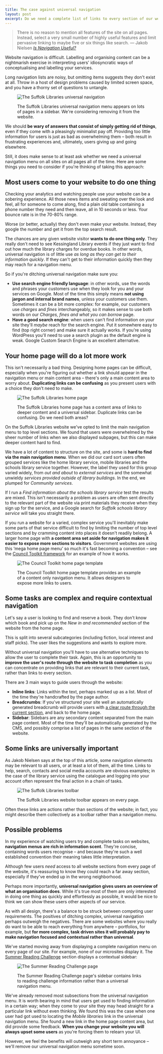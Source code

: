 ```yaml
---
title: The case against universal navigation
layout: post
excerpt: Do we need a complete list of links to every section of our website on every page? Or can we offer simple signposts to major pages and contextual links?
---
```


> There is no reason to mention all features of the site on all pages. Instead, select a very small number of highly useful features and limit pervasive linking to maybe five or six things like search. &#8212; Jakob Nielsen <cite>[Is Navigation Useful?](http://www.nngroup.com/articles/is-navigation-useful/)</cite>

Website navigation is difficult. Labelling and organising content can be a nightmarish exercise in interpreting users' idiosyncratic ways of conceptualising and labelling your services.

Long navigation lists are noisy, but omitting items suggests they don't exist at all. Throw in a host of design problems caused by limited screen space, and you have a thorny set of questions to untangle.

<figure class="figure">

<img src="/images/sl-sidebar.png" alt="The Suffolk Libraries universal navigation">

<figcaption class="figcaption"><p>The Suffolk Libraries universal navigation menu appears on lots of pages in a sidebar. We're considering removing it from the website.</p></figcaption>

</figure>

We should __be wary of answers that consist of simply getting rid of things__, even if they come with a pleasingly minimalist pay off. Providing too little information for users is just as bad as overwhelming them &#8211; both result in frustrating experiences and, ultimately, users giving up and going elsewhere.

Still, it does make sense to at least ask whether we need a universal navigation menu on all sites on all pages all of the time. Here are some things you need to consider if you're thinking of taking this approach:

## Most users come to your website to do one thing

Checking your analytics and watching people use your website can be a sobering experience. All those news items and sweating over the look and feel, all for someone to come along, find a plain old table containing a phone number they need and then leave, all in 10 seconds or less. Your bounce rate is in the 70-80% range.

Worse (or better, actually) they don't even make your website. Instead, they google the number and get it from the top search result.

The chances are any given website visitor __wants to do one thing only__. They really don't need to see Kessingland Library events if they just want to find out how much the library charges for overdue books. In other words, universal navigation is of little use _as long as they can get to their information quickly_. If they can't get to their information quickly then they may reach for a navigation menu.

So if you're ditching universal navigation make sure you:

- __Use search engine friendly language__: in other words, use the words and phrases your customers use when they look for you and your services on Google. Most of the time this simply means __not using jargon and internal brand names__, unless your customers use them. Sometimes it can be a bit more complex: for example, our customers use _charges_ and _fines_ interchangeably, so it makes sense to use both words on our <cite>Charges, fines and what you can borrow</cite> page.
- __Have a good search engine__: when users can't find information on your site they'll _maybe_ reach for the search engine. Put it somewhere easy to find (top right corner) and make sure it actually works. If you're using WordPress you'll need to use a search plugin as the default engine is weak. Google Custom Search Engine is an excellent alternative.

## Your home page will do a lot more work

This isn't necessarily a bad thing. Designing home pages can be difficult, especially when you're figuring out whether a link should appear in the navigation menu or main content area &#8211; there's only a main content area to worry about. __Duplicating links can be confusing__ as you present users with a choice they don't need to make.

<figure class="figure">

<img src="/images/sl-home-page.jpg" alt="The Suffolk Libraries home page">

<figcaption class="figcaption"><p>The Suffolk Libraries home page has a content area of links to deeper content and a universal sidebar. Duplicate links can be confusing. Do we need both areas?</p></figcaption>

</figure>

On the Suffolk Libraries website we've opted to limit the main navigation menu to top level sections. We found that users were overwhelmed by the sheer number of links when we also displayed subpages, but this can make deeper content hard to find.

We have a lot of content to structure on the site, and some is __hard to find via the main navigation menu__. When we did our card sort users often grouped services like the home library service, mobile libraries and the schools library service together. However, the label they used for this group varied widely, from _out and about_ to _external services_ and the somewhat unwieldy _services provided outside of library buildings_. In the end, we plumped for _Community services_.

If I run a _Find information about the schools library service_ test the results are mixed. This isn't necessarily a problem as users are often sent directly to the relevant part of the website via print materials they receive when they sign up for the service, and a Google search for _Suffolk schools library service_ will take you straight there.

If you run a website for a varied, complex service you'll inevitably make some parts of that service difficult to find by limiting the number of top level sections and by cramming content into places it doesn't readily belong. A larger home page with __a content area set aside for navigation makes it easier to expose more sections to visitors__. Government websites are using this &#8216;mega home page menu&#8217; so much it's fast becoming a convention &#8211; see the [Council Toolkit framework](http://counciltoolkit.org/template-examples/home.html) for an example of how it works.

<figure class="figure">

<img src="/images/council-toolkit.jpg" alt="The Council Toolkit home page template">

<figcaption class="figcaption"><p>The Council Toolkit home page template provides an example of a content only navigation menu. It allows designers to expose more links to users.</p></figcaption>

</figure>

## Some tasks are complex and require contextual navigation

Let's say a user is looking to find and reserve a book. They don't know which book and pick up on the _New in and recommended_ section of the website from the home page.

This is split into several subcategories (including fiction, local interest and staff picks). The user likes the suggestions and wants to explore more.

Without universal navigation you'll have to use alternative techniques to allow the user to complete their task. Again, this is an opportunity to __improve the user's route through the website to task completion__ as you can concentrate on providing links that are relevant to their current task, rather than links to every section.

There are 3 main ways to guide users through the website:

- __Inline links__: Links within the text, perhaps marked up as a list. Most of the time they're handcrafted by the page author.
- __Breadcrumbs__: If you've structured your site well an automatically generated breadcrumb will provide users with [a clear route through the current section](http://www.nngroup.com/articles/breadcrumb-navigation-useful/), and back to the home page.
- __Sidebar__: Sidebars are any secondary content separated from the main page content. Most of the time they'll be automatically generated by the CMS, and possibly comprise a list of pages in the same section of the website.

## Some links are universally important

As Jakob Nielsen says at the top of this article, some navigation elements may be relevant to all users, or at least a lot of them, all the time. Links to help, search, contacts and social media accounts are obvious examples; in the case of the library service using the catalogue and logging into your account often represent the final action in a chain of tasks.

<figure class="figure">

<img src="/images/sl-toolbar.jpg" alt="The Suffolk Libraries toolbar">

<figcaption class="figcaption"><p>The Suffolk Libraries website toolbar appears on every page.</p></figcaption>

</figure>

Often these links are actions rather than sections of the website; in fact, you might describe them collectively as a toolbar rather than a navigation menu.

## Possible problems

In my experience of watching users try and complete tasks on websites, __navigation menus are rich in information scent__. They're concise, containing words users recognise &#8211; and because they're such a well established convention their meaning takes little interpretation.

Although few users _need_ access to all website sections from every page of the website, it's reassuring to know they could reach a far away section, especially if they've ended up in the wrong neighborhood.

Perhaps more importantly, __universal navigation gives users an overview of what an organisation does__. While it's true most of them are only interested in doing one thing as quickly and effortlessly as possible, it would be nice to think we can show these users other aspects of our service.

As with all design, there's a balance to be struck between competing user requirements. The positives of ditching complex, universal navigation perhaps outweigh the negatives. There are some websites where you really do want to be able to reach everything from anywhere &#8211; portfolios, for example, but __for more complex, task driven sites it will probably pay to make navigation focused and contextual rather than universal__.

We've started moving away from displaying a complete navigation menu on every page of our site. For example, none of our microsites display it. The [Summer Reading Challenge](http://suffolklibraries.co.uk/events-activities/summer-reading-challenge-2015) section displays a contextual sidebar:

<figure class="figure">

<img src="/images/sl-src.jpg" alt="The Summer Reading Challenge page">

<figcaption class="figcaption"><p>The Summer Reading Challenge page's sidebar contains links to reading challenge information rather than a universal navigation menu.</p></figcaption>

</figure>

We've already removed most subsections from the universal navigation menu. It is worth bearing in mind that users get used to finding information in a certain way; when they come to your site they may head straight for a particular link without even thinking. We found this was the case when one user had got used to locating the _Mobile libraries_ link in the universal navigation menu. She found a new link in the home page content area, but did provide some feedback. __When you change your website you will always upset some users__ as you're forcing them to relearn your UI.

However, we feel the benefits will outweigh any short term annoyance &#8211; we'll remove our universal navigation menu sometime soon.
